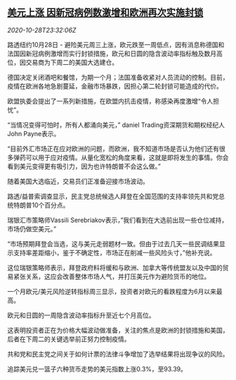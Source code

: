 <!--1603929308000-->
[美元上涨 因新冠病例数激增和欧洲再次实施封锁](https://cn.reuters.com/article/global-forex-ny-1028-idCNKBS27D3CQ)
------

<div><i>2020-10-28T23:32:06Z</i></div><p>路透纽约10月28日 - 避险美元周三上涨，欧元跌至一周低点，因有消息称德国和法国因新冠病例激增而实行封锁措施，欧元和日圆的隐含波动率指标触及数月高位，因交易商为下周二的美国大选建仓。</p><p>德国决定关闭酒吧和餐馆，为期一个月；法国准备收紧对人员流动的控制。目前，疫情在欧洲各地急剧蔓延，金融市场暴跌，因担心第二轮封锁可能造成的代价。</p><p>欧盟执委会提出了一系列新措施，在欧盟内抗击疫情，称感染再度激增“令人担忧”。</p><p>“当情况变得可怕时，所有人都涌向美元，” daniel Trading资深期货和期权经纪人John Payne表示。</p><p>“目前外汇市场正在应对欧洲的问题，而欧洲，我不知道市场是否认为他们还有很多弹药可以用于应对疫情。从量化宽松的角度来看，这就是即将发生的事情。你会看到美元变得更有吸引力，因为也许特朗普不会这么做。”</p><p>随着美国大选临近，交易员们正准备迎接市场波动。</p><p>路透/益普索调查显示，民主党总统候选人拜登在全国范围的支持率领先共和党总统特朗普10个百分点。</p><p>瑞银汇市策略师Vassili Serebriakov表示，”我们看到在大选前出现一些仓位减持，市场仍做空美元。”</p><p>“市场预期拜登会当选，这与美元走弱题材一致。但由于过去几天一些民调结果显示支持率差距缩小，鉴于不确定性，市场正在削减一些风险头寸，”他补充说。</p><p>这位瑞银策略师表示，拜登政府料将缓和与欧洲、加拿大等传统盟友以及中国的贸易紧张关系，这应会改善整体市场人气，并打压美元作为避险货币的地位。</p><p>一个月欧元/美元风险逆转指标周三显示，投资者对欧元的看跌程度为6月以来最高。</p><p>欧元和日圆的一周隐含波动率指标升至近七个月高位。</p><p>这表明投资者正在为价格大幅波动做准备，关注的焦点是欧洲的封锁措施和美国，后者在下周二的关键选举前正努力控制疫情。</p><p>共和党和民主党之间关于如何计票的法律斗争增加了选举结果将出现争议的风险。</p><p>追踪美元兑一篮子六种货币走势的美元指数上涨0.3%，至93.39。</p>
